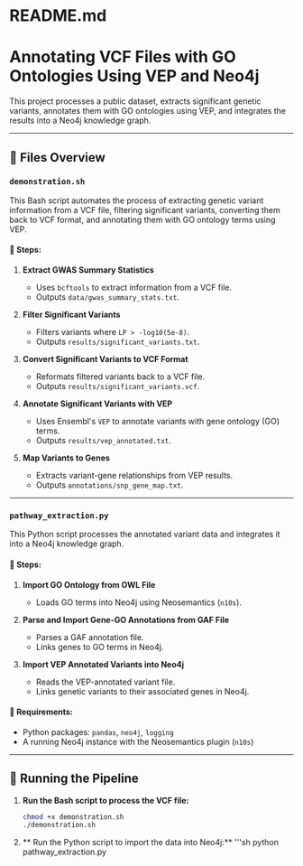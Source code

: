 # README.md

# Annotating VCF Files with GO Ontologies Using VEP and Neo4j

This project processes a public dataset, extracts significant genetic variants, annotates them with GO ontologies using VEP, and integrates the results into a Neo4j knowledge graph.

---

## 📂 Files Overview

### `demonstration.sh`
This Bash script automates the process of extracting genetic variant information from a VCF file, filtering significant variants, converting them back to VCF format, and annotating them with GO ontology terms using VEP.

#### 🔹 Steps:
1. **Extract GWAS Summary Statistics**  
   - Uses `bcftools` to extract information from a VCF file.  
   - Outputs `data/gwas_summary_stats.txt`.

2. **Filter Significant Variants**  
   - Filters variants where `LP > -log10(5e-8)`.  
   - Outputs `results/significant_variants.txt`.

3. **Convert Significant Variants to VCF Format**  
   - Reformats filtered variants back to a VCF file.  
   - Outputs `results/significant_variants.vcf`.

4. **Annotate Significant Variants with VEP**  
   - Uses Ensembl's `VEP` to annotate variants with gene ontology (GO) terms.  
   - Outputs `results/vep_annotated.txt`.

5. **Map Variants to Genes**  
   - Extracts variant-gene relationships from VEP results.  
   - Outputs `annotations/snp_gene_map.txt`.

---

### `pathway_extraction.py`
This Python script processes the annotated variant data and integrates it into a Neo4j knowledge graph.

#### 🔹 Steps:
1. **Import GO Ontology from OWL File**  
   - Loads GO terms into Neo4j using Neosemantics (`n10s`).

2. **Parse and Import Gene-GO Annotations from GAF File**  
   - Parses a GAF annotation file.  
   - Links genes to GO terms in Neo4j.

3. **Import VEP Annotated Variants into Neo4j**  
   - Reads the VEP-annotated variant file.  
   - Links genetic variants to their associated genes in Neo4j.

#### 🔧 Requirements:
- Python packages: `pandas`, `neo4j`, `logging`
- A running Neo4j instance with the Neosemantics plugin (`n10s`)

---

## 🚀 Running the Pipeline

1. **Run the Bash script to process the VCF file:**
   ```sh
   chmod +x demonstration.sh
   ./demonstration.sh
2. ** Run the Python script to import the data into Neo4j:**
   '''sh
   python pathway_extraction.py

